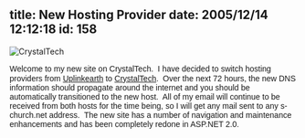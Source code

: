 title: New Hosting Provider
date: 2005/12/14 12:12:18
id: 158
---
![CrystalTech](/journal_images/cornerwhite.gif)

<font face="Arial">Welcome to my new site on CrystalTech.  I have decided to switch hosting providers from</font> [<font face="Arial">Uplinkearth</font>](http://www.uplinkearth.com/) <font face="Arial">to</font> [<font face="Arial">CrystalTech</font>](http://www.crystaltech.com/)<font face="Arial">.  Over the next 72 hours, the new DNS information should propagate around the internet and you should be automatically transitioned to the new host.  All of my email will continue to be received from both hosts for the time being, so I will get any mail sent to any s-church.net address.  T</font><font face="Arial">he new site has a number of navigation and maintenance enhancements and has been completely redone in ASP.NET 2.0.</font>
